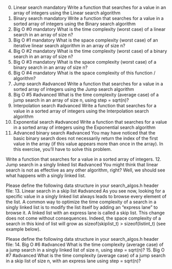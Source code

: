 0. Linear search
mandatory
Write a function that searches for a value in an array of integers using the Linear search algorithm
1. Binary search
mandatory
Write a function that searches for a value in a sorted array of integers using the Binary search algorithm
2. Big O #0
mandatory
What is the time complexity (worst case) of a linear search in an array of size n?
3. Big O #1
mandatory
What is the space complexity (worst case) of an iterative linear search algorithm in an array of size n?
4. Big O #2
mandatory
What is the time complexity (worst case) of a binary search in an array of size n?
5. Big O #3
mandatory
What is the space complexity (worst case) of a binary search in an array of size n?
6. Big O #4
mandatory
What is the space complexity of this function / algorithm?
7. Jump search
#advanced
Write a function that searches for a value in a sorted array of integers using the Jump search algorithm
8. Big O #5
#advanced
What is the time complexity (average case) of a jump search in an array of size n, using step = sqrt(n)?
9. Interpolation search
#advanced
Write a function that searches for a value in a sorted array of integers using the Interpolation search algorithm
10. Exponential search
#advanced
Write a function that searches for a value in a sorted array of integers using the Exponential search algorithm
11. Advanced binary search
#advanced
You may have noticed that the basic binary search does not necessarily return the index of the first value in the array (if this value appears more than once in the array). In this exercise, you’ll have to solve this problem.

Write a function that searches for a value in a sorted array of integers.
12. Jump search in a singly linked list
#advanced
You might think that linear search is not as effective as any other algorithm, right? Well, we should see what happens with a singly linked list.

Please define the following data structure in your search_algos.h header file:
13. Linear search in a skip list
#advanced
As you see now, looking for a specific value in a singly linked list always leads to browse every element of the list. A common way to optimize the time complexity of a search in a singly linked list is to modify the list itself by adding an “express lane” to browse it. A linked list with an express lane is called a skip list. This change does not come without consequences. Indeed, the space complexity of a search in this kind of list will grow as sizeof(skiplist_t) > sizeof(listint_t) (see example below).

Please define the following data structure in your search_algos.h header file:
14. Big O #6
#advanced
What is the time complexity (average case) of a jump search in a singly linked list of size n, using step = sqrt(n)?
15. Big O #7
#advanced
What is the time complexity (average case) of a jump search in a skip list of size n, with an express lane using step = sqrt(n)?
